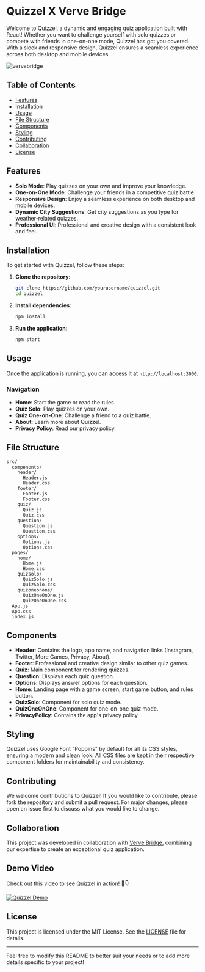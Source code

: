 

# Quizzel X Verve Bridge

Welcome to Quizzel, a dynamic and engaging quiz application built with React! Whether you want to challenge yourself with solo quizzes or compete with friends in one-on-one mode, Quizzel has got you covered. With a sleek and responsive design, Quizzel ensures a seamless experience across both desktop and mobile devices.

![vervebridge](https://github.com/user-attachments/assets/bca38116-ac55-4666-a20f-333a647316c2)

## Table of Contents

- [Features](#features)
- [Installation](#installation)
- [Usage](#usage)
- [File Structure](#file-structure)
- [Components](#components)
- [Styling](#styling)
- [Contributing](#contributing)
- [Collaboration](#collaboration)
- [License](#license)

## Features

- **Solo Mode**: Play quizzes on your own and improve your knowledge.
- **One-on-One Mode**: Challenge your friends in a competitive quiz battle.
- **Responsive Design**: Enjoy a seamless experience on both desktop and mobile devices.
- **Dynamic City Suggestions**: Get city suggestions as you type for weather-related quizzes.
- **Professional UI**: Professional and creative design with a consistent look and feel.

## Installation

To get started with Quizzel, follow these steps:

1. **Clone the repository**:
   ```bash
   git clone https://github.com/yourusername/quizzel.git
   cd quizzel
   ```

2. **Install dependencies**:
   ```bash
   npm install
   ```

3. **Run the application**:
   ```bash
   npm start
   ```

## Usage

Once the application is running, you can access it at `http://localhost:3000`. 

### Navigation

- **Home**: Start the game or read the rules.
- **Quiz Solo**: Play quizzes on your own.
- **Quiz One-on-One**: Challenge a friend to a quiz battle.
- **About**: Learn more about Quizzel.
- **Privacy Policy**: Read our privacy policy.

## File Structure

```
src/
  components/
    header/
      Header.js
      Header.css
    footer/
      Footer.js
      Footer.css
    quiz/
      Quiz.js
      Quiz.css
    question/
      Question.js
      Question.css
    options/
      Options.js
      Options.css
  pages/
    home/
      Home.js
      Home.css
    quizsolo/
      QuizSolo.js
      QuizSolo.css
    quizoneonone/
      QuizOneOnOne.js
      QuizOneOnOne.css
  App.js
  App.css
  index.js
```

## Components

- **Header**: Contains the logo, app name, and navigation links (Instagram, Twitter, More Games, Privacy, About).
- **Footer**: Professional and creative design similar to other quiz games.
- **Quiz**: Main component for rendering quizzes.
- **Question**: Displays each quiz question.
- **Options**: Displays answer options for each question.
- **Home**: Landing page with a game screen, start game button, and rules button.
- **QuizSolo**: Component for solo quiz mode.
- **QuizOneOnOne**: Component for one-on-one quiz mode.
- **PrivacyPolicy**: Contains the app's privacy policy.

## Styling

Quizzel uses Google Font "Poppins" by default for all its CSS styles, ensuring a modern and clean look. All CSS files are kept in their respective component folders for maintainability and consistency.

## Contributing

We welcome contributions to Quizzel! If you would like to contribute, please fork the repository and submit a pull request. For major changes, please open an issue first to discuss what you would like to change.

## Collaboration

This project was developed in collaboration with [Verve Bridge](https://vervebridge.com), combining our expertise to create an exceptional quiz application.

## Demo Video

Check out this video to see Quizzel in action! 🎥👇

[![Quizzel Demo](https://img.youtube.com/vi/HMhnEUx7xmA/0.jpg)](https://www.youtube.com/watch?v=HMhnEUx7xmA)

## License

This project is licensed under the MIT License. See the [LICENSE](LICENSE) file for details.

---

Feel free to modify this README to better suit your needs or to add more details specific to your project!
